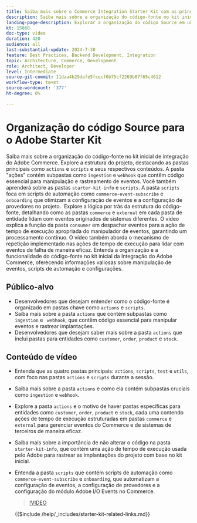 ```yaml
---
title: Saiba mais sobre o Commerce Integration Starter Kit com as principais pastas e scripts de automação explicados
description: Saiba mais sobre a organização do código-fonte no kit inicial de integração do Commerce. ​
landing-page-description: Explorar a organização do código Source em um kit inicial de integração do Commerce
kt: 15868
doc-type: video
duration: 420
audience: all
last-substantial-update: 2024-7-30
feature: Best Practices, Backend Development, Integration
topic: Architecture, Commerce, Development
role: Architect, Developer
level: Intermediate
source-git-commit: 11daa4b29dafe5fcecf6b75cf2269b87f65c4612
workflow-type: tm+mt
source-wordcount: '377'
ht-degree: 0%

---
```


# Organização do código Source para o Adobe Starter Kit

Saiba mais sobre a organização do código-fonte no kit inicial de integração do Adobe Commerce.&#x200B; Explore a estrutura do projeto, destacando as pastas principais como `actions` e `scripts` e seus respectivos conteúdos.&#x200B; A pasta &quot;ações&quot; contém subpastas como `ingestion` e `webhook` que contêm código essencial para manipulação e rastreamento de eventos. Você também aprenderá sobre as pastas `starter-kit-info` e `scripts`. A pasta `scripts` foca em scripts de automação como `commerce-event-subscribe` e `onboarding` que otimizam a configuração de eventos e a configuração de provedores no projeto.
&#x200B;
Explore a lógica por trás da estrutura do código-fonte, detalhando como as pastas `commerce` e `external` em cada pasta de entidade lidam com eventos originados de sistemas diferentes. O vídeo explica a função da pasta `consumer` em despachar eventos para a ação de tempo de execução apropriada do manipulador de eventos, garantindo um processamento contínuo. O vídeo também aborda o mecanismo de repetição implementado nas ações de tempo de execução para lidar com eventos de falha de maneira eficaz. &#x200B;Entenda a organização e a funcionalidade do código-fonte no kit inicial da Integração do Adobe Commerce, oferecendo informações valiosas sobre manipulação de eventos, scripts de automação e configurações.

## Público-alvo

* Desenvolvedores que desejam entender como o código-fonte é organizado em pastas chave como `actions` e `scripts`.
* Saiba mais sobre a pasta `actions` que contém subpastas como `ingestion` e ` webhook`, que contêm código essencial para manipular eventos e rastrear implantações.
* Desenvolvedores que desejam saber mais sobre a pasta `actions` que inclui pastas para entidades como `customer`, `order`, `product` e `stock`.

## Conteúdo de vídeo

* Entenda que as quatro pastas principais: `actions`, `scripts`, `test` e `utils`, com foco nas pastas `actions` e `scripts` durante a sessão. &#x200B;
* Saiba mais sobre a pasta `actions` e como ela contém subpastas cruciais como `ingestion` e `webhook`.
* Explore a pasta `actions` e o motivo de haver pastas específicas para entidades como `customer`, `order`, `product` e `stock`, cada uma contendo ações de tempo de execução estruturadas em pastas `commerce` e `external` para gerenciar eventos do Commerce e de sistemas de terceiros de maneira eficaz. &#x200B;
* Saiba mais sobre a importância de não alterar o código na pasta `starter-kit-info`, que contém uma ação de tempo de execução usada pelo Adobe para rastrear as implantações do projeto com base no kit inicial. &#x200B;
* Entenda a pasta `scripts` que contém scripts de automação como `commerce-event-subscribe` e `onboarding`, que automatizam a configuração de eventos, a configuração de provedores e a configuração do módulo Adobe I/O Events no Commerce. &#x200B;

  >[!VIDEO](https://video.tv.adobe.com/v/3431691?learn=on)

  {{$include /help/_includes/starter-kit-related-links.md}}